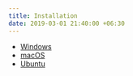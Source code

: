 ```yaml
---
title: Installation
date: 2019-03-01 21:40:00 +06:30
---
```


* [Windows](/installation/windows)
* [macOS](/installation/macos)
* [Ubuntu](/installation/ubuntu)